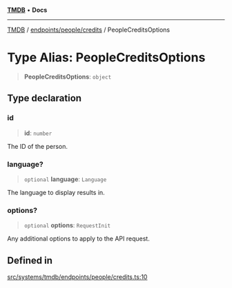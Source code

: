 [**TMDB**](../../../../README.md) • **Docs**

***

[TMDB](../../../../README.md) / [endpoints/people/credits](../README.md) / PeopleCreditsOptions

# Type Alias: PeopleCreditsOptions

> **PeopleCreditsOptions**: `object`

## Type declaration

### id

> **id**: `number`

The ID of the person.

### language?

> `optional` **language**: `Language`

The language to display results in.

### options?

> `optional` **options**: `RequestInit`

Any additional options to apply to the API request.

## Defined in

[src/systems/tmdb/endpoints/people/credits.ts:10](https://github.com/Norviah/media-hub/blob/18a8c2edf600e1d27fc5173db1855dfb068c9a34/src/systems/tmdb/endpoints/people/credits.ts#L10)
